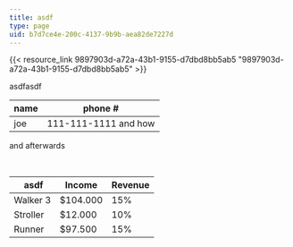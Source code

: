 ```yaml
---
title: asdf
type: page
uid: b7d7ce4e-200c-4137-9b9b-aea82de7227d
---
```

{{< resource_link 9897903d-a72a-43b1-9155-d7dbd8bb5ab5 "9897903d-a72a-43b1-9155-d7dbd8bb5ab5" >}}

asdfasdf

| name | phone # |
| --- | --- |
| joe | 111-111-1111 and how |

and afterwards  

 

|  asdf | Income | Revenue |
| --- | --- | --- |
| Walker 3 | $104.000 | 15% |
| Stroller | $12.000 | 10% |
| Runner | $97.500 | 15% |